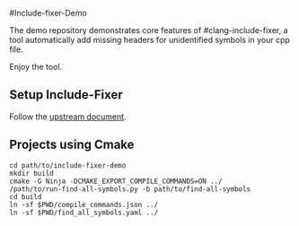 
#Include-fixer-Demo

The demo repository demonstrates core features of #clang-include-fixer, a tool
automatically add missing headers for unidentified symbols in your cpp file.

Enjoy the tool.

## Setup Include-Fixer

Follow the [upstream document](http://clang.llvm.org/extra/include-fixer.html).

## Projects using Cmake

```
cd path/to/include-fixer-demo
mkdir build
cmake -G Ninja -DCMAKE_EXPORT_COMPILE_COMMANDS=ON ../
/path/to/run-find-all-symbols.py -b path/to/find-all-symbols
cd build
ln -sf $PWD/compile_commands.json ../
ln -sf $PWD/find_all_symbols.yaml ../
```

